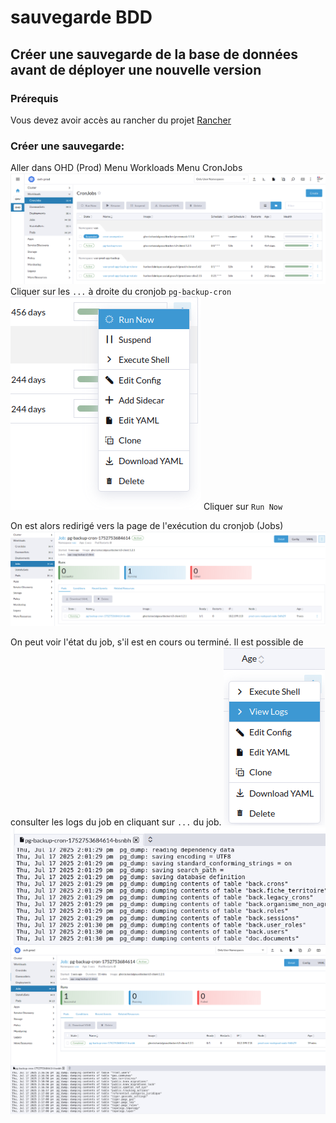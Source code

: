 # sauvegarde BDD

## Créer une sauvegarde de la base de données avant de déployer une nouvelle version

### Prérequis

Vous devez avoir accès au rancher du projet [Rancher](https://rancher.fabrique.social.gouv.fr/)

### Créer une sauvegarde:

Aller dans OHD (Prod)
Menu Workloads
Menu CronJobs
![Rancher](./rancher.png)
Cliquer sur les <code>...</code> à droite du cronjob <code>pg-backup-cron</code>
![Backup CronJob](./actions.png)
Cliquer sur <code>Run Now</code>

On est alors redirigé vers la page de l'exécution du cronjob (Jobs)
![CronJob Run Now](./job.png)

On peut voir l'état du job, s'il est en cours ou terminé.
Il est possible de consulter les logs du job en cliquant sur <code>...</code> du job.
![CronJob View logs](./view-logs.png)
![CronJob View logs](./logs.png)
![CronJob job ended](./job-ended.png)
